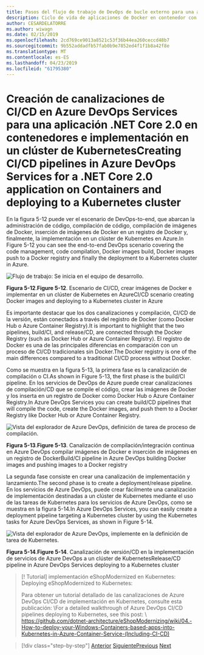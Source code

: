 ```yaml
---
title: Pasos del flujo de trabajo de DevOps de bucle externo para una aplicación de Docker
description: Ciclo de vida de aplicaciones de Docker en contenedor con la plataforma y las herramientas de Microsoft
author: CESARDELATORRE
ms.author: wiwagn
ms.date: 02/15/2019
ms.openlocfilehash: 2cd769ce9013a8521c53f36b44ea260ceccd48b7
ms.sourcegitcommit: 9b552addadfb57fab0b9e7852ed4f1f1b8a42f8e
ms.translationtype: MT
ms.contentlocale: es-ES
ms.lasthandoff: 04/23/2019
ms.locfileid: "61795380"
---
```

# <a name="creating-cicd-pipelines-in-azure-devops-services-for-a-net-core-20-application-on-containers-and-deploying-to-a-kubernetes-cluster"></a><span data-ttu-id="387e6-103">Creación de canalizaciones de CI/CD en Azure DevOps Services para una aplicación .NET Core 2.0 en contenedores e implementación en un clúster de Kubernetes</span><span class="sxs-lookup"><span data-stu-id="387e6-103">Creating CI/CD pipelines in Azure DevOps Services for a .NET Core 2.0 application on Containers and deploying to a Kubernetes cluster</span></span>

<span data-ttu-id="387e6-104">En la figura 5-12 puede ver el escenario de DevOps-to-end, que abarcan la administración de código, compilación de código, compilación de imágenes de Docker, inserción de imágenes de Docker en un registro de Docker y, finalmente, la implementación en un clúster de Kubernetes en Azure.</span><span class="sxs-lookup"><span data-stu-id="387e6-104">In Figure 5-12 you can see the end-to-end DevOps scenario covering the code management, code compilation, Docker images build, Docker images push to a Docker registry and finally the deployment to a Kubernetes cluster in Azure.</span></span>

![Flujo de trabajo: Se inicia en el equipo de desarrollo.](media/docker-workflow-ci-cd-aks.png)

<span data-ttu-id="387e6-107">**Figura 5-12**.</span><span class="sxs-lookup"><span data-stu-id="387e6-107">**Figure 5-12**.</span></span> <span data-ttu-id="387e6-108">Escenario de CI/CD, crear imágenes de Docker e implementar en un clúster de Kubernetes en Azure</span><span class="sxs-lookup"><span data-stu-id="387e6-108">CI/CD scenario creating Docker images and deploying to a Kubernetes cluster in Azure</span></span>

<span data-ttu-id="387e6-109">Es importante destacar que los dos canalizaciones y compilación, CI/CD de la versión, están conectados a través del registro de Docker (como Docker Hub o Azure Container Registry).</span><span class="sxs-lookup"><span data-stu-id="387e6-109">It is important to highlight that the two pipelines, build/CI, and release/CD, are connected through the Docker Registry (such as Docker Hub or Azure Container Registry).</span></span> <span data-ttu-id="387e6-110">El registro de Docker es una de las principales diferencias en comparación con un proceso de CI/CD tradicionales sin Docker.</span><span class="sxs-lookup"><span data-stu-id="387e6-110">The Docker registry is one of the main differences compared to a traditional CI/CD process without Docker.</span></span>

<span data-ttu-id="387e6-111">Como se muestra en la figura 5-13, la primera fase es la canalización de compilación o CI.</span><span class="sxs-lookup"><span data-stu-id="387e6-111">As shown in Figure 5-13, the first phase is the build/CI pipeline.</span></span> <span data-ttu-id="387e6-112">En los servicios de DevOps de Azure puede crear canalizaciones de compilación/CD que se compile el código, crear las imágenes de Docker y los inserta en un registro de Docker como Docker Hub o Azure Container Registry.</span><span class="sxs-lookup"><span data-stu-id="387e6-112">In Azure DevOps Services you can create build/CD pipelines that will compile the code, create the Docker images, and push them to a Docker Registry like Docker Hub or Azure Container Registry.</span></span>

![Vista del explorador de Azure DevOps, definición de tarea de proceso de compilación.](media/build-ci-pipeline-azure-devops-push-to-docker-registry.png)

<span data-ttu-id="387e6-114">**Figura 5-13**.</span><span class="sxs-lookup"><span data-stu-id="387e6-114">**Figure 5-13**.</span></span> <span data-ttu-id="387e6-115">Canalización de compilación/integración continua en Azure DevOps compilar imágenes de Docker e inserción de imágenes en un registro de Docker</span><span class="sxs-lookup"><span data-stu-id="387e6-115">Build/CI pipeline in Azure DevOps building Docker images and pushing images to a Docker registry</span></span>

<span data-ttu-id="387e6-116">La segunda fase consiste en crear una canalización de implementación y lanzamiento.</span><span class="sxs-lookup"><span data-stu-id="387e6-116">The second phase is to create a deployment/release pipeline.</span></span> <span data-ttu-id="387e6-117">En los servicios de Azure DevOps, puede crear fácilmente una canalización de implementación destinadas a un clúster de Kubernetes mediante el uso de las tareas de Kubernetes para los servicios de Azure DevOps, como se muestra en la figura 5-14.</span><span class="sxs-lookup"><span data-stu-id="387e6-117">In Azure DevOps Services, you can easily create a deployment pipeline targeting a Kubernetes cluster by using the Kubernetes tasks for Azure DevOps Services, as shown in Figure 5-14.</span></span>

![Vista del explorador de Azure DevOps, implemente en la definición de tarea de Kubernetes.](media/release-cd-pipeline-azure-devops-deploy-to-kubernetes.png)

<span data-ttu-id="387e6-119">**Figura 5-14**.</span><span class="sxs-lookup"><span data-stu-id="387e6-119">**Figure 5-14**.</span></span> <span data-ttu-id="387e6-120">Canalización de versión/CD en la implementación de servicios de Azure DevOps a un clúster de Kubernetes</span><span class="sxs-lookup"><span data-stu-id="387e6-120">Release/CD pipeline in Azure DevOps Services deploying to a Kubernetes cluster</span></span>

> [! Tutorial]<span data-ttu-id="387e6-121"> implementación eShopModernized en Kubernetes:</span><span class="sxs-lookup"><span data-stu-id="387e6-121"> Deploying eShopModernized to Kubernetes:</span></span>
>
> <span data-ttu-id="387e6-122">Para obtener un tutorial detallado de las canalizaciones de Azure DevOps CI/CD de implementación en Kubernetes, consulte esta publicación: \\</span><span class="sxs-lookup"><span data-stu-id="387e6-122">For a detailed walkthrough of Azure DevOps CI/CD pipelines deploying to Kubernetes, see this post: \\</span></span>
><https://github.com/dotnet-architecture/eShopModernizing/wiki/04.-How-to-deploy-your-Windows-Containers-based-apps-into-Kubernetes-in-Azure-Container-Service-(Including-CI-CD)>

>[!div class="step-by-step"]
><span data-ttu-id="387e6-123">[Anterior](docker-application-outer-loop-devops-workflow.md)
>[Siguiente](../run-manage-monitor-docker-environments/index.md)</span><span class="sxs-lookup"><span data-stu-id="387e6-123">[Previous](docker-application-outer-loop-devops-workflow.md)
[Next](../run-manage-monitor-docker-environments/index.md)</span></span>

